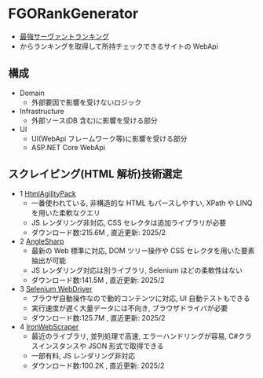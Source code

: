 # FGORankGenerator

- [最強サーヴァントランキング](https://appmedia.jp/fategrandorder/1351236)
- からランキングを取得して所持チェックできるサイトの WebApi

## 構成

- Domain
  - 外部要因で影響を受けないロジック
- Infrastructure
  - 外部ソース(DB 含む)に影響を受ける部分
- UI
  - UI(WebApi フレームワーク等)に影響を受ける部分
  - ASP.NET Core WebApi

## スクレイピング(HTML 解析)技術選定

- 1 [HtmlAgilityPack](https://www.nuget.org/packages/HtmlAgilityPack/)
  - 一番使われている, 非構造的な HTML もパースしやすい, XPath や LINQ を用いた柔軟なクエリ
  - JS レンダリング非対応, CSS セレクタは追加ライブラリが必要
  - ダウンロード数:215.6M , 直近更新: 2025/2
- 2 [AngleSharp](https://www.nuget.org/packages/AngleSharp/)
  - 最新の Web 標準に対応, DOM ツリー操作や CSS セレクタを用いた要素抽出が可能
  - JS レンダリング対応は別ライブラリ, Selenium ほどの柔軟性はない
  - ダウンロード数:141.5M , 直近更新: 2025/2
- 3 [Selenium WebDriver](https://www.nuget.org/packages/Selenium.WebDriver/)
  - ブラウザ自動操作なので動的コンテンツに対応, UI 自動テストもできる
  - 実行速度が遅く大量データには不向き, ブラウザドライバが必要
  - ダウンロード数:125.7M , 直近更新: 2025/2
- 4 [IronWebScraper](https://www.nuget.org/packages/IronWebScraper/)
  - 最近のライブラリ, 並列処理で高速, エラーハンドリングが容易, C#クラスインスタンスや JSON 形式で取得できる
  - 一部有料, JS レンダリング非対応
  - ダウンロード数:100.2K , 直近更新: 2025/2
